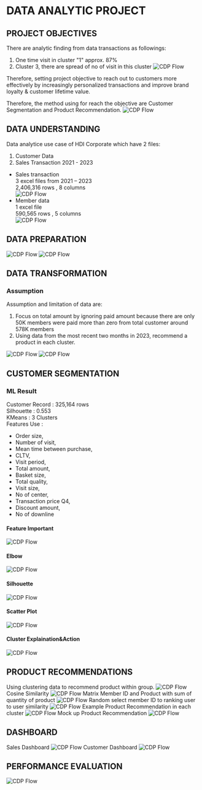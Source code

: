 # DATA ANALYTIC PROJECT      
## PROJECT OBJECTIVES    
There are analytic finding from data transactions as followings:    
1. One time visit in cluster "1" approx. 87%
2. Cluster 3, there are spread of no of visit in this cluster
![CDP Flow](https://github.com/Pinnun/MADT8101-Seminar-in-Advanced-Analytic/blob/445107beea8634d3a3f20d0cb3d6feebd320d5e4/5%20Customer%20Segmentation_Product%20Recommendation/Raw%20Data/No%20of%20customer%20in%20each%20cluster.png)

Therefore, setting project objective to reach out to customers more effectively by increasingly personalized transactions and improve brand loyalty & customer lifetime value.

Therefore, the method using for reach the objective are Customer Segmentation and Product Recommendation. 
![CDP Flow](https://github.com/Pinnun/MADT8101-Seminar-in-Advanced-Analytic/blob/445107beea8634d3a3f20d0cb3d6feebd320d5e4/5%20Customer%20Segmentation_Product%20Recommendation/Raw%20Data/12%20Product%20Recommendation1.png)
## DATA UNDERSTANDING     
Data analytice use case of HDI Corporate which have 2 files:     
1) Customer Data     
2) Sales Transaction 2021 - 2023     
- Sales transaction     
3 excel files from 2021 – 2023     
2,406,316 rows , 8 columns     
![CDP Flow](https://github.com/Pinnun/MADT8101-Seminar-in-Advanced-Analytic/blob/445107beea8634d3a3f20d0cb3d6feebd320d5e4/5%20Customer%20Segmentation_Product%20Recommendation/Raw%20Data/1%20Data%20Understanding%201.png)
- Member data      
1 excel file     
590,565 rows , 5 columns     
![CDP Flow](https://github.com/Pinnun/MADT8101-Seminar-in-Advanced-Analytic/blob/445107beea8634d3a3f20d0cb3d6feebd320d5e4/5%20Customer%20Segmentation_Product%20Recommendation/Raw%20Data/2%20Data%20Understanding%202.png)
## DATA PREPARATION        
![CDP Flow](https://github.com/Pinnun/MADT8101-Seminar-in-Advanced-Analytic/blob/445107beea8634d3a3f20d0cb3d6feebd320d5e4/5%20Customer%20Segmentation_Product%20Recommendation/Raw%20Data/3%20SanityCheck1.png)
![CDP Flow](https://github.com/Pinnun/MADT8101-Seminar-in-Advanced-Analytic/blob/445107beea8634d3a3f20d0cb3d6feebd320d5e4/5%20Customer%20Segmentation_Product%20Recommendation/Raw%20Data/4%20SanityCheck2.png)
## DATA TRANSFORMATION     
### Assumption
Assumption and limitation of data are:     
1. Focus on total amount by ignoring paid amount because there are only 50K members were paid more than zero from total customer around 578K members     
2. Using data from the most recent two months in 2023, recommend a product in each cluster.

![CDP Flow](https://github.com/Pinnun/MADT8101-Seminar-in-Advanced-Analytic/blob/445107beea8634d3a3f20d0cb3d6feebd320d5e4/5%20Customer%20Segmentation_Product%20Recommendation/Raw%20Data/5%20Data%20Transformation1.png)
![CDP Flow](https://github.com/Pinnun/MADT8101-Seminar-in-Advanced-Analytic/blob/445107beea8634d3a3f20d0cb3d6feebd320d5e4/5%20Customer%20Segmentation_Product%20Recommendation/Raw%20Data/6%20Data%20Transformation2.png)
## CUSTOMER SEGMENTATION     
### ML Result     
Customer Record : 325,164 rows     
Silhouette : 0.553      
KMeans : 3 Clusters   
Features Use :
- Order size,     
- Number of visit,      
- Mean time between purchase,      
- CLTV,      
- Visit period,      
- Total amount,      
- Basket size,    
- Total quality,     
- Visit size,      
- No of center,      
- Transaction price Q4,      
- Discount amount,      
- No of downline
#### Feature Important     
![CDP Flow](https://github.com/Pinnun/MADT8101-Seminar-in-Advanced-Analytic/blob/445107beea8634d3a3f20d0cb3d6feebd320d5e4/5%20Customer%20Segmentation_Product%20Recommendation/Raw%20Data/7%20Feature%20Important.png)
#### Elbow
![CDP Flow](https://github.com/Pinnun/MADT8101-Seminar-in-Advanced-Analytic/blob/445107beea8634d3a3f20d0cb3d6feebd320d5e4/5%20Customer%20Segmentation_Product%20Recommendation/Raw%20Data/8%20Elbow.png)
#### Silhouette
![CDP Flow](https://github.com/Pinnun/MADT8101-Seminar-in-Advanced-Analytic/blob/445107beea8634d3a3f20d0cb3d6feebd320d5e4/5%20Customer%20Segmentation_Product%20Recommendation/Raw%20Data/9%20silhouette.jpg)
#### Scatter Plot
![CDP Flow](https://github.com/Pinnun/MADT8101-Seminar-in-Advanced-Analytic/blob/445107beea8634d3a3f20d0cb3d6feebd320d5e4/5%20Customer%20Segmentation_Product%20Recommendation/Raw%20Data/10%20Scatter%20plot.jpg)
#### Cluster Explaination&Action
![CDP Flow](https://github.com/Pinnun/MADT8101-Seminar-in-Advanced-Analytic/blob/445107beea8634d3a3f20d0cb3d6feebd320d5e4/5%20Customer%20Segmentation_Product%20Recommendation/Raw%20Data/11%20Customer%20Segmentation.png)
## PRODUCT RECOMMENDATIONS     
Using clustering data to recommend product within group.
![CDP Flow](https://github.com/Pinnun/MADT8101-Seminar-in-Advanced-Analytic/blob/445107beea8634d3a3f20d0cb3d6feebd320d5e4/5%20Customer%20Segmentation_Product%20Recommendation/Raw%20Data/12%20Product%20Recommendation1.png)
Cosine Similarity
![CDP Flow](https://github.com/Pinnun/MADT8101-Seminar-in-Advanced-Analytic/blob/445107beea8634d3a3f20d0cb3d6feebd320d5e4/5%20Customer%20Segmentation_Product%20Recommendation/Raw%20Data/13%20Product%20Recommendation2.png)
Matrix Member ID and Product with sum of quantity of product
![CDP Flow](https://github.com/Pinnun/MADT8101-Seminar-in-Advanced-Analytic/blob/445107beea8634d3a3f20d0cb3d6feebd320d5e4/5%20Customer%20Segmentation_Product%20Recommendation/Raw%20Data/14%20Product%20Recommendation3.png)
Random select member ID to ranking user to user similarity
![CDP Flow](https://github.com/Pinnun/MADT8101-Seminar-in-Advanced-Analytic/blob/445107beea8634d3a3f20d0cb3d6feebd320d5e4/5%20Customer%20Segmentation_Product%20Recommendation/Raw%20Data/15%20Product%20Recommendation4.png)
Example Product Recommendation in each cluster
![CDP Flow](https://github.com/Pinnun/MADT8101-Seminar-in-Advanced-Analytic/blob/445107beea8634d3a3f20d0cb3d6feebd320d5e4/5%20Customer%20Segmentation_Product%20Recommendation/Raw%20Data/16%20Product%20Recommendation5.png)
Mock up Product Recommendation
![CDP Flow](https://github.com/Pinnun/MADT8101-Seminar-in-Advanced-Analytic/blob/445107beea8634d3a3f20d0cb3d6feebd320d5e4/5%20Customer%20Segmentation_Product%20Recommendation/Raw%20Data/17%20Product%20Recommendation6.png)

## DASHBOARD     
Sales Dashboard
![CDP Flow](https://github.com/Pinnun/MADT8101-Seminar-in-Advanced-Analytic/blob/445107beea8634d3a3f20d0cb3d6feebd320d5e4/5%20Customer%20Segmentation_Product%20Recommendation/Raw%20Data/Sales%20Dashboard.png
)
Customer Dashboard
![CDP Flow](https://github.com/Pinnun/MADT8101-Seminar-in-Advanced-Analytic/blob/445107beea8634d3a3f20d0cb3d6feebd320d5e4/5%20Customer%20Segmentation_Product%20Recommendation/Raw%20Data/Customer.png)

## PERFORMANCE EVALUATION
![CDP Flow](https://github.com/Pinnun/MADT8101-Seminar-in-Advanced-Analytic/blob/445107beea8634d3a3f20d0cb3d6feebd320d5e4/5%20Customer%20Segmentation_Product%20Recommendation/Raw%20Data/18%20Performance%20Evaluation.png)

